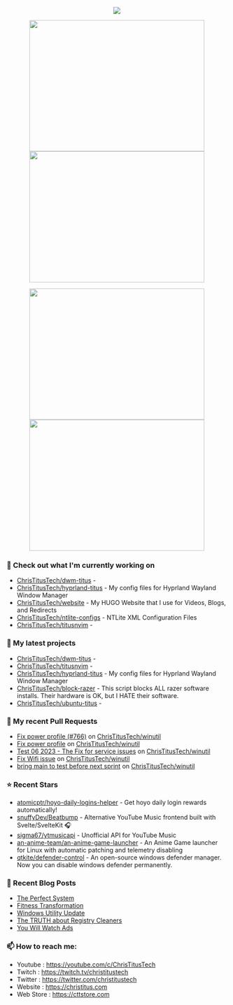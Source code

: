 <p align="center"><a href="https://github.com/anuraghazra/github-readme-stats">
  <img align="center" src="https://github-readme-stats.vercel.app/api?username=ChrisTitusTech&show_icons=true&theme=tokyonight" />
</a></p>

<p align="center"><a href="https://wakatime.com/@christitustech">
  <img align="center" width="400" height="300" src="https://wakatime.com/share/@christitustech/4c17a227-eb23-48c5-a2f1-492e5538842c.svg" />
</a>
<a href="https://wakatime.com/@christitustech">
  <img align="center" width="400" height="300" src="https://wakatime.com/share/@christitustech/57160975-2111-472e-bc92-f390b42053b3.svg" />
</a></p>

<p align="center"><a href="https://wakatime.com/@christitustech">
  <img align="center" width="400" height="300" src="https://wakatime.com/share/@christitustech/b7d6c245-11dd-4802-a2dd-8ff0fd915324.svg" />
</a>
<a href="https://wakatime.com/@christitustech">
  <img align="center" width="400" height="300" src="https://wakatime.com/share/@christitustech/29475f0b-8d50-47b4-aaf5-f96bdcab9d0d.svg" />
</a></p>

### 👷 Check out what I'm currently working on

- [ChrisTitusTech/dwm-titus](https://github.com/ChrisTitusTech/dwm-titus) - 
- [ChrisTitusTech/hyprland-titus](https://github.com/ChrisTitusTech/hyprland-titus) - My config files for Hyprland Wayland Window Manager
- [ChrisTitusTech/website](https://github.com/ChrisTitusTech/website) - My HUGO Website that I use for Videos, Blogs, and Redirects
- [ChrisTitusTech/ntlite-configs](https://github.com/ChrisTitusTech/ntlite-configs) - NTLite XML Configuration Files
- [ChrisTitusTech/titusnvim](https://github.com/ChrisTitusTech/titusnvim) - 
### 🌱 My latest projects

- [ChrisTitusTech/dwm-titus](https://github.com/ChrisTitusTech/dwm-titus) - 
- [ChrisTitusTech/titusnvim](https://github.com/ChrisTitusTech/titusnvim) - 
- [ChrisTitusTech/hyprland-titus](https://github.com/ChrisTitusTech/hyprland-titus) - My config files for Hyprland Wayland Window Manager
- [ChrisTitusTech/block-razer](https://github.com/ChrisTitusTech/block-razer) - This script blocks ALL razer software installs. Their hardware is OK, but I HATE their software. 
- [ChrisTitusTech/ubuntu-titus](https://github.com/ChrisTitusTech/ubuntu-titus) - 
### 🔨 My recent Pull Requests

- [Fix power profile (#766)](https://github.com/ChrisTitusTech/winutil/pull/767) on [ChrisTitusTech/winutil](https://github.com/ChrisTitusTech/winutil)
- [Fix power profile](https://github.com/ChrisTitusTech/winutil/pull/766) on [ChrisTitusTech/winutil](https://github.com/ChrisTitusTech/winutil)
- [Test 06 2023 - The Fix for service issues](https://github.com/ChrisTitusTech/winutil/pull/764) on [ChrisTitusTech/winutil](https://github.com/ChrisTitusTech/winutil)
- [Fix Wifi issue](https://github.com/ChrisTitusTech/winutil/pull/754) on [ChrisTitusTech/winutil](https://github.com/ChrisTitusTech/winutil)
- [bring main to test before next sprint](https://github.com/ChrisTitusTech/winutil/pull/747) on [ChrisTitusTech/winutil](https://github.com/ChrisTitusTech/winutil)
### ⭐ Recent Stars

- [atomicptr/hoyo-daily-logins-helper](https://github.com/atomicptr/hoyo-daily-logins-helper) - Get hoyo daily login rewards automatically!
- [snuffyDev/Beatbump](https://github.com/snuffyDev/Beatbump) - Alternative YouTube Music frontend built with Svelte/SvelteKit 🎧
- [sigma67/ytmusicapi](https://github.com/sigma67/ytmusicapi) - Unofficial API for YouTube Music
- [an-anime-team/an-anime-game-launcher](https://github.com/an-anime-team/an-anime-game-launcher) - An Anime Game launcher for Linux with automatic patching and telemetry disabling
- [qtkite/defender-control](https://github.com/qtkite/defender-control) - An open-source windows defender manager. Now you can disable windows defender permanently. 
### 📰 Recent Blog Posts

- [The Perfect System](https://christitus.com/the-perfect-system/)
- [Fitness Transformation](https://christitus.com/fitness-transformation/)
- [Windows Utility Update](https://christitus.com/winutil-may-23-update/)
- [The TRUTH about Registry Cleaners](https://christitus.com/registry-cleaner/)
- [You Will Watch Ads](https://christitus.com/you-will-watch-ads/)
### 📫 How to reach me:
  - Youtube   : <https://youtube.com/c/ChrisTitusTech>
  - Twitch    : <https://twitch.tv/christitustech>
  - Twitter   : <https://twitter.com/christitustech>
  - Website   : <https://christitus.com>
  - Web Store : <https://cttstore.com>
